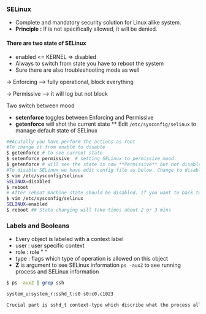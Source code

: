 ### SELinux
* Complete and mandatory security solution for Linux alike system. 
* **Principle :** If is not specifically allowed, it will be denied. 
#### There are two state of SELinux
* enabled  <= KERNEL => disabled
* Always to switch from state you have to reboot the system
* Sure there are also troubleshooting mode as well
 
 -> Enforcing --> fully operational, block everything
 
 -> Permissive --> it will log but not block
 
 Two switch between mood
 * **setenforce** toggles between Enforcing and Permissive
 * **getenforce**  will shot the current state
 ** Edit `/etc/sysconfig/selinux` to manage default state of SELinux

```bash
##Acutally you have perform the actions as root
#To change it from enable to disable
$ getenforce # to see current state
$ setenforce permissive  # setting SELinux to permissive mood
$ getenforce # will see the state is now **Permissive** but not disabled
#To disable SELinux we have edit config file as below. Change to disabled
$ vim /etc/sysconfig/selinux
SELINUX=disabled
$ reboot
# After reboot machine state should be disabled. If you want to back to enable mood then
$ vim /etc/sysconfig/selinux
SELINUX=enabled
$ reboot ## State changing will take times about 2 or 3 mins
 ```
 
### Labels and Booleans
* Every object is labeled with a context label
* user : user specific context
* role : role "         "
* type : flags which type of operation is allowed on this object
* **Z** is argument to see SELinux information
`ps -auxZ` to see running process and SELinux information
```bash
$ ps -auxZ | grep ssh

system_u:system_r:sshd_t:s0-s0:c0.c1023

Crucial part is sshd_t context-type which discribe what the process allow to do
```

